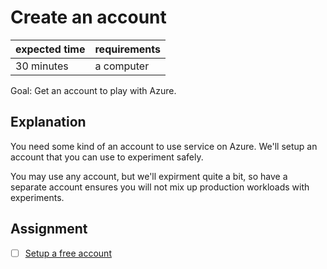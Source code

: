 # Create an account

|expected time|requirements|
|-------------|------------|
|30 minutes   |a computer  |

Goal: Get an account to play with Azure.

## Explanation

You need some kind of an account to use service on Azure. We'll setup an account that you can use to experiment safely.

You may use any account, but we'll expirment quite a bit, so have a separate account ensures you will not mix up production workloads with experiments.


## Assignment

- [ ] [Setup a free account](https://azure.microsoft.com/en-us/free/)

